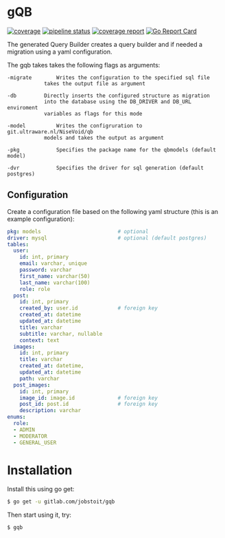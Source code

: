 # gQB
[![coverage](https://godoc.org/github.com/jobstoit/gqb?status.svg)](https://godoc.org/github.com/jobstoit/gqb)
[![pipeline status](https://gitlab.com/jobstoit/gsql/badges/master/pipeline.svg)](https://gitlab.com/jobstoit/gsql/commits/master)
[![coverage report](https://gitlab.com/jobstoit/gsql/badges/master/coverage.svg)](https://gitlab.com/jobstoit/gsql/commits/master)
[![Go Report Card](https://goreportcard.com/badge/github.com/jobstoit/gqb)](https://goreportcard.com/report/github.com/jobstoit/gqb)

The generated Query Builder creates a query builder and if needed a migration using a yaml configuration.

The gqb takes takes the following flags as arguments:
```
-migrate		Writes the configuration to the specified sql file
			takes the output file as argument

-db			Directly inserts the configured structure as migration
			into the database using the DB_DRIVER and DB_URL enviroment
			variables as flags for this mode

-model			Writes the configruration to git.ultraware.nl/NiseVoid/qb
			models and takes the output as argument

-pkg			Specifies the package name for the qbmodels (default model)

-dvr			Specifies the driver for sql generation (default postgres)
```

## Configuration
Create a configuration file based on the following yaml structure (this is an example configuration):
```yaml
pkg: models                         # optional
driver: mysql                       # optional (default postgres)
tables:
  user:
    id: int, primary
    email: varchar, unique
    password: varchar
    first_name: varchar(50)
    last_name: varchar(100)
    role: role
  post:
    id: int, primary
    created_by: user.id             # foreign key
    created_at: datetime
    updated_at: datetime
    title: varchar
    subtitle: varchar, nullable
    context: text
  images:
    id: int, primary
    title: varchar
    created_at: datetime,
    updated_at: datetime
    path: varchar
  post_images:
    id: int, primary
    image_id: image.id              # foreign key
    post_id: post.id                # foreign key
    description: varchar
enums:
  role:
  - ADMIN
  - MODERATOR
  - GENERAL_USER
```

# Installation
Install this using go get:
```bash
$ go get -u gitlab.com/jobstoit/gqb
```

Then start using it, try:
```bash
$ gqb
```
